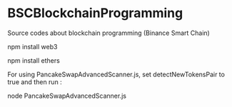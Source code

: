 # BSCBlockchainProgramming
Source codes about blockchain programming (Binance Smart Chain)

npm install web3

npm install ethers

For using PancakeSwapAdvancedScanner.js, set detectNewTokensPair to true and then run :

node PancakeSwapAdvancedScanner.js


